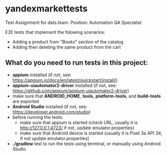 # yandexmarkettests
Test Assignment for dats.team. Position: Automation QA Specialist

E2E tests that implement the folowing scenarios: 
 - Adding a product from "Books" section of the catalog
 - Adding then deleting the same product from the cart

## What do you need to run tests in this project:
 - **appium** installed (if not, see: https://appium.io/docs/en/latest/quickstart/install/)
 - **appium-uiautomator2-driver** installed (if not, see: https://github.com/appium/appium-uiautomator2-driver)
 - make sure that **ANDROID_HOME**, **tools**, **platform-tools**, and **build-tools** are exported
 - **Android Studio** installed (if not, see: https://developer.android.com/studio)
 - before running the tests:
     - make sure that appium is started (check URL, usually it is http://127.0.0.1:4723/ if not, update emulator.properties)
     - make sure that Android device is started (usually it is Pixel 3a API 34, if not update emulator.properties)
- **./gradlew** test to run the tests using terminal, or manually using Android Studio
